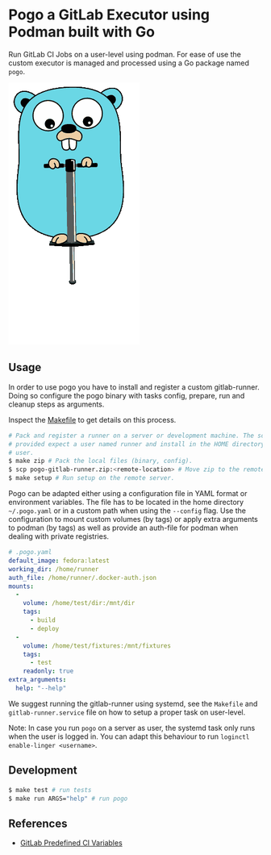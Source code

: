 
# Pogo a GitLab Executor using Podman built with Go

Run GitLab CI Jobs on a user-level using podman. For ease of use the custom
executor is managed and processed using a Go package named `pogo`.

![](./pogo-24fps.gif)

## Usage

In order to use pogo you have to install and register a custom gitlab-runner.
Doing so configure the pogo binary with tasks config, prepare, run and cleanup
steps as arguments.

Inspect the [Makefile](./Makefile) to get details on this process.

```sh
# Pack and register a runner on a server or development machine. The scripts
# provided expect a user named runner and install in the HOME directory of this
# user.
$ make zip # Pack the local files (binary, config).
$ scp pogo-gitlab-runner.zip:<remote-location> # Move zip to the remote server.
$ make setup # Run setup on the remote server.
```

Pogo can be adapted either using a configuration file in YAML format or
environment variables. The file has to be located in the home directory
`~/.pogo.yaml` or in a custom path when using the `--config` flag. Use the
configuration to mount custom volumes (by tags) or apply extra arguments to
podman (by tags) as well as provide an auth-file for podman when dealing with
private registries.

```yaml
# .pogo.yaml
default_image: fedora:latest
working_dir: /home/runner
auth_file: /home/runner/.docker-auth.json
mounts:
  -
    volume: /home/test/dir:/mnt/dir
    tags:
      - build
      - deploy
  -
    volume: /home/test/fixtures:/mnt/fixtures
    tags:
      - test
    readonly: true
extra_arguments:
  help: "--help"
```

We suggest running the gitlab-runner using systemd, see the `Makefile` and
`gitlab-runner.service` file on how to setup a proper task on user-level.

Note: In case you run `pogo` on a server as user, the systemd task only runs
when the user is logged in. You can adapt this behaviour to run `loginctl
enable-linger <username>`.

## Development

```sh
$ make test # run tests
$ make run ARGS="help" # run pogo
```

## References

- [GitLab Predefined CI Variables](https://docs.gitlab.com/ee/ci/variables/predefined_variables.html)
